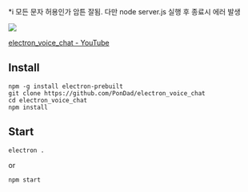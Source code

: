 
*i 모든 문자 허용인가 암튼 잘됨.
다만 node server.js 실행 후 종료시 에러 발생

[![](http://img.youtube.com/vi/Zx3c8Si7LRI/0.jpg)](http://www.youtube.com/watch?v=Zx3c8Si7LRI)

[electron_voice_chat - YouTube](https://www.youtube.com/watch?v=Zx3c8Si7LRI)

## Install

```
npm -g install electron-prebuilt
git clone https://github.com/PonDad/electron_voice_chat
cd electron_voice_chat
npm install
```


## Start

```
electron .
```
or
```
npm start
```


